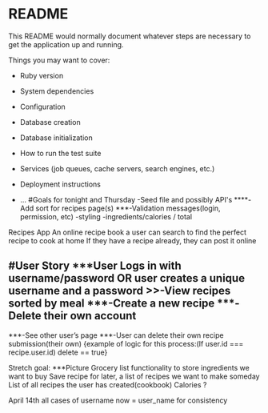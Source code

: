# README

This README would normally document whatever steps are necessary to get the
application up and running.

Things you may want to cover:

* Ruby version

* System dependencies

* Configuration

* Database creation

* Database initialization

* How to run the test suite

* Services (job queues, cache servers, search engines, etc.)

* Deployment instructions

* ...
#Goals for tonight and Thursday
-Seed file and possibly API's
****-Add sort for recipes page(s)
***-Validation messages(login, permission, etc)
-styling
-ingredients/calories / total



Recipes App
An online recipe book a user can search to find the perfect recipe to cook at home
If they have a recipe already, they can post it online 

#User Story
***User Logs in with username/password OR user creates a unique username and a password 
	>>-View recipes sorted by meal 
	***-Create a new recipe 
	***-Delete their own account 
---
***-See other user’s page
***-User can delete their own recipe submission(their own)
{example of logic for this process:(If user.id === recipe.user.id) delete == true}

Stretch goal:
***Picture
Grocery list functionality to store ingredients we want to buy
Save recipe for later, a list of recipes we want to make someday
List of all recipes the user has created(cookbook)
Calories ?

April 14th all cases of username now = user_name for consistency 

